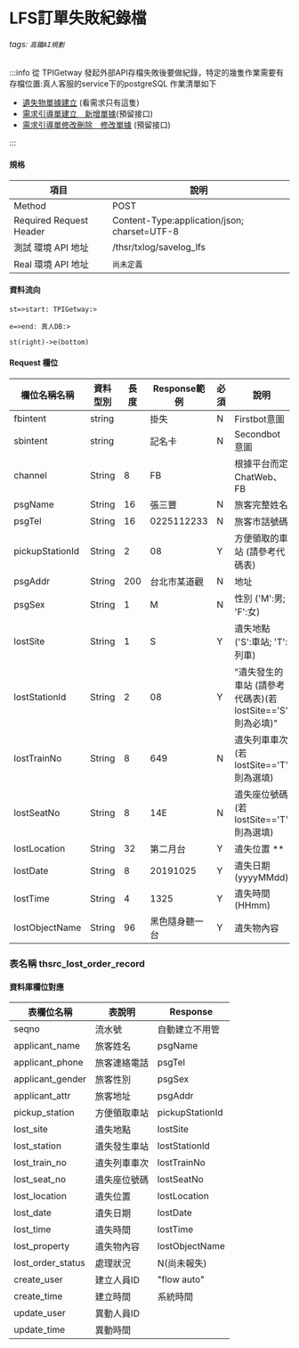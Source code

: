 # LFS訂單失敗紀錄檔

###### tags: `高鐵AI規劃`

:::info 
從 TPIGetway 發起外部API存檔失敗後要做紀錄，特定的幾隻作業需要有
存檔位置:真人客服的service下的postgreSQL
作業清單如下
  * [遺失物單據建立](./gvchtLqxQRyyICgOCTuXRw) (看需求只有這隻)
  * [需求引導單建立＿新增單據](./c3tTMmKWQZOO2ypMQuoGvA)(預留接口)
  * [需求引導單修改刪除＿修改單據](./9sUpbDMeSS-b8FTjWdRqcA) (預留接口)

:::

#### 規格

  項目 | 說明
  ---- | ---
  Method | POST
  Required Request Header |  Content-Type:application/json; charset=UTF-8
  測試 環境 API 地址 | /thsr/txlog/savelog_lfs
  Real 環境 API 地址 | `尚未定義`

#### 資料流向
```flow
st=>start: TPIGetway:>

e=>end: 真人DB:>

st(right)->e(bottom)

```

#### Request 欄位

欄位名稱名稱 | 資料型別| 長度|Response範例| 必須 | 說明
--------- | ------- |-----| --------|--------|--------
fbintent | string | | 掛失 | N | Firstbot意圖
sbintent | string | | 記名卡 | N | Secondbot意圖
channel |	String | 8| FB ||根據平台而定 ChatWeb、FB
psgName |String | 16 | 張三豐 | N | 旅客完整姓名
psgTel |String | 16 | 0225112233 | N | 旅客市話號碼
pickupStationId |String | 2 | 08 |Y |  方便領取的車站 (請參考代碼表)
psgAddr |String | 200 | 台北市某道觀 |N |  地址
psgSex |String | 1 | M | N |  性別 ('M':男; 'F':女)
lostSite |String | 1 | S | Y | 遺失地點 ('S':車站; 'T':列車)
lostStationId |String | 2 | 08 | Y | "遺失發生的車站 (請參考代碼表)(若 lostSite=='S' 則為必填)"
lostTrainNo |String | 8 | 649 | N | 遺失列車車次 (若 lostSite=='T' 則為選填)
lostSeatNo |String | 8 | 14E | N | 遺失座位號碼 (若 lostSite=='T' 則為選填)
lostLocation |String | 32 | 第二月台 | Y | 遺失位置 **
lostDate |String | 8 | 20191025 | Y | 遺失日期 (yyyyMMdd)
lostTime |String | 4 | 1325 | Y | 遺失時間 (HHmm)
lostObjectName |String | 96 | 黑色隨身聽一台 | Y | 遺失物內容


### 表名稱 thsrc_lost_order_record
#### 資料庫欄位對應

表欄位名稱 | 表說明 | Response 
--------- | ------- | ----|
seqno  | 流水號 | 自動建立不用管
applicant_name | 旅客姓名 | psgName
applicant_phone | 旅客連絡電話 | psgTel
applicant_gender | 旅客性別 | psgSex
applicant_attr | 旅客地址 | psgAddr
pickup_station | 方便領取車站 | pickupStationId
lost_site | 遺失地點 | lostSite
lost_station | 遺失發生車站 | lostStationId
lost_train_no | 遺失列車車次 | lostTrainNo
lost_seat_no | 遺失座位號碼 | lostSeatNo
lost_location | 遺失位置 | lostLocation
lost_date | 遺失日期 | lostDate
lost_time | 遺失時間 | lostTime
lost_property | 遺失物內容 | lostObjectName
lost_order_status | 處理狀況 | N(尚未報失)
create_user | 建立人員ID | "flow auto"
create_time | 建立時間 | 系統時間
update_user | 異動人員ID | 
update_time | 異動時間 | 




